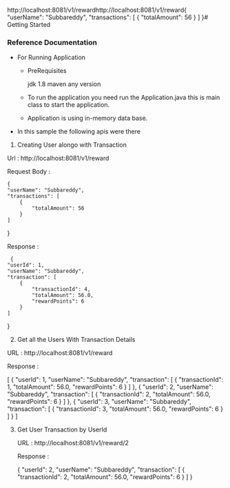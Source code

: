 http://localhost:8081/v1/rewardhttp://localhost:8081/v1/reward{
    "userName": "Subbareddy",
    "transactions": [
        {
            "totalAmount": 56
        }
    ]
}# Getting Started

### Reference Documentation

* For Running Application 

    * PreRequisites 
       
       jdk 1.8
       maven any version
       
   * To run the application you need run the Application.java this is main class to start the application.
   
   * Application is using in-memory data base.

* In this sample the following apis were there

1)  Creating User alongo with Transaction

  Url :  http://localhost:8081/v1/reward

  Request Body : 

    {
    "userName": "Subbareddy",
    "transactions": [
        {
            "totalAmount": 56
        }
    ]
  }
  
  Response :   
  
     {
    "userId": 1,
    "userName": "Subbareddy",
    "transaction": [
        {
            "transactionId": 4,
            "totalAmount": 56.0,
            "rewardPoints": 6
        }
    ]
}

 2) Get all the Users With Transaction Details  
 
  URL : http://localhost:8081/v1/reward
  
  Response :
  
  [
    {
        "userId": 1,
        "userName": "Subbareddy",
        "transaction": [
            {
                "transactionId": 1,
                "totalAmount": 56.0,
                "rewardPoints": 6
            }
        ]
    },
    {
        "userId": 2,
        "userName": "Subbareddy",
        "transaction": [
            {
                "transactionId": 2,
                "totalAmount": 56.0,
                "rewardPoints": 6
            }
        ]
    },
    {
        "userId": 3,
        "userName": "Subbareddy",
        "transaction": [
            {
                "transactionId": 3,
                "totalAmount": 56.0,
                "rewardPoints": 6
            }
        ]
    }
]

3) Get User Transaction by UserId

   URL :  http://localhost:8081/v1/reward/2
   
   Response :
   
   {
    "userId": 2,
    "userName": "Subbareddy",
    "transaction": [
        {
            "transactionId": 2,
            "totalAmount": 56.0,
            "rewardPoints": 6
        }
    ]
}   
   
     

